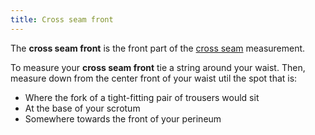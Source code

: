 ```yaml
---
title: Cross seam front
---
```


The **cross seam front** is the front part of the [cross seam](/docs/measurements/crossseam/) measurement.

To measure your **cross seam front** tie a string around your waist. Then, measure down from the center front of your waist util the spot that is:

 - Where the fork of a tight-fitting pair of trousers would sit
 - At the base of your scrotum
 - Somewhere towards the front of your perineum


